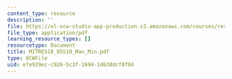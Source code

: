 ```yaml
---
content_type: resource
description: ''
file: https://ol-ocw-studio-app-production.s3.amazonaws.com/courses/res-18-005-highlights-of-calculus-spring-2010/efe929ecc9265c3f16941d638dcf8f84_MITRES18_05S10_Max_Min.pdf
file_type: application/pdf
learning_resource_types: []
resourcetype: Document
title: MITRES18_05S10_Max_Min.pdf
type: OCWFile
uid: efe929ec-c926-5c3f-1694-1d638dcf8f84
---
```

